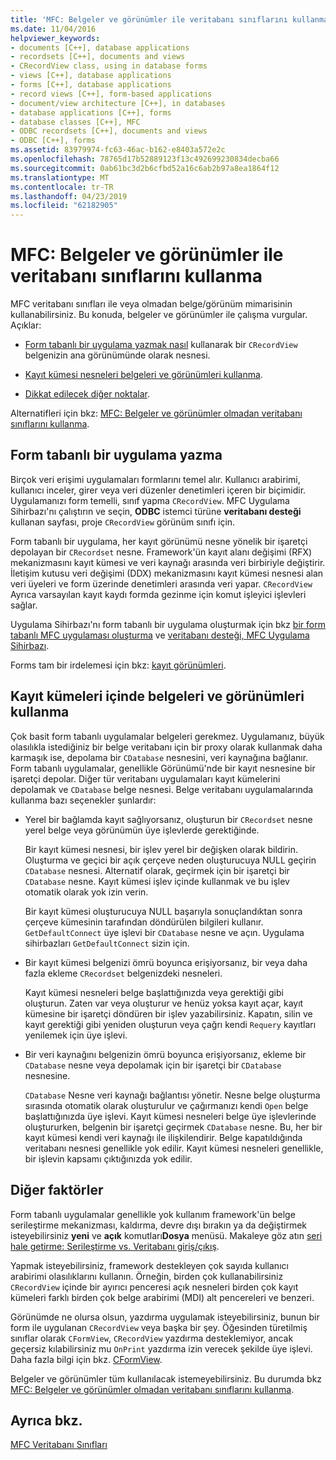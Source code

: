 ```yaml
---
title: 'MFC: Belgeler ve görünümler ile veritabanı sınıflarını kullanma'
ms.date: 11/04/2016
helpviewer_keywords:
- documents [C++], database applications
- recordsets [C++], documents and views
- CRecordView class, using in database forms
- views [C++], database applications
- forms [C++], database applications
- record views [C++], form-based applications
- document/view architecture [C++], in databases
- database applications [C++], forms
- database classes [C++], MFC
- ODBC recordsets [C++], documents and views
- ODBC [C++], forms
ms.assetid: 83979974-fc63-46ac-b162-e8403a572e2c
ms.openlocfilehash: 78765d17b52889123f13c492699230834decba66
ms.sourcegitcommit: 0ab61bc3d2b6cfbd52a16c6ab2b97a8ea1864f12
ms.translationtype: MT
ms.contentlocale: tr-TR
ms.lasthandoff: 04/23/2019
ms.locfileid: "62182905"
---
```

# <a name="mfc-using-database-classes-with-documents-and-views"></a>MFC: Belgeler ve görünümler ile veritabanı sınıflarını kullanma

MFC veritabanı sınıfları ile veya olmadan belge/görünüm mimarisinin kullanabilirsiniz. Bu konuda, belgeler ve görünümler ile çalışma vurgular. Açıklar:

- [Form tabanlı bir uygulama yazmak nasıl](#_core_writing_a_form.2d.based_application) kullanarak bir `CRecordView` belgenizin ana görünümünde olarak nesnesi.

- [Kayıt kümesi nesneleri belgeleri ve görünümleri kullanma](#_core_using_recordsets_in_documents_and_views).

- [Dikkat edilecek diğer noktalar](#_core_other_factors).

Alternatifleri için bkz: [MFC: Belgeler ve görünümler olmadan veritabanı sınıflarını kullanma](../data/mfc-using-database-classes-without-documents-and-views.md).

##  <a name="_core_writing_a_form.2d.based_application"></a> Form tabanlı bir uygulama yazma

Birçok veri erişimi uygulamaları formlarını temel alır. Kullanıcı arabirimi, kullanıcı inceler, girer veya veri düzenler denetimleri içeren bir biçimidir. Uygulamanızı form temelli, sınıf yapma `CRecordView`. MFC Uygulama Sihirbazı'nı çalıştırın ve seçin, **ODBC** istemci türüne **veritabanı desteği** kullanan sayfası, proje `CRecordView` görünüm sınıfı için.

Form tabanlı bir uygulama, her kayıt görünümü nesne yönelik bir işaretçi depolayan bir `CRecordset` nesne. Framework'ün kayıt alanı değişimi (RFX) mekanizmasını kayıt kümesi ve veri kaynağı arasında veri birbiriyle değiştirir. İletişim kutusu veri değişimi (DDX) mekanizmasını kayıt kümesi nesnesi alan veri üyeleri ve form üzerinde denetimleri arasında veri yapar. `CRecordView` Ayrıca varsayılan kayıt kaydı formda gezinme için komut işleyici işlevleri sağlar.

Uygulama Sihirbazı'nı form tabanlı bir uygulama oluşturmak için bkz [bir form tabanlı MFC uygulaması oluşturma](../mfc/reference/creating-a-forms-based-mfc-application.md) ve [veritabanı desteği, MFC Uygulama Sihirbazı](../mfc/reference/database-support-mfc-application-wizard.md).

Forms tam bir irdelemesi için bkz: [kayıt görünümleri](../data/record-views-mfc-data-access.md).

##  <a name="_core_using_recordsets_in_documents_and_views"></a> Kayıt kümeleri içinde belgeleri ve görünümleri kullanma

Çok basit form tabanlı uygulamalar belgeleri gerekmez. Uygulamanız, büyük olasılıkla istediğiniz bir belge veritabanı için bir proxy olarak kullanmak daha karmaşık ise, depolama bir `CDatabase` nesnesini, veri kaynağına bağlanır. Form tabanlı uygulamalar, genellikle Görünümü'nde bir kayıt nesnesine bir işaretçi depolar. Diğer tür veritabanı uygulamaları kayıt kümelerini depolamak ve `CDatabase` belge nesnesi. Belge veritabanı uygulamalarında kullanma bazı seçenekler şunlardır:

- Yerel bir bağlamda kayıt sağlıyorsanız, oluşturun bir `CRecordset` nesne yerel belge veya görünümün üye işlevlerde gerektiğinde.

   Bir kayıt kümesi nesnesi, bir işlev yerel bir değişken olarak bildirin. Oluşturma ve geçici bir açık çerçeve neden oluşturucuya NULL geçirin `CDatabase` nesnesi. Alternatif olarak, geçirmek için bir işaretçi bir `CDatabase` nesne. Kayıt kümesi işlev içinde kullanmak ve bu işlev otomatik olarak yok izin verin.

   Bir kayıt kümesi oluşturucuya NULL başarıyla sonuçlandıktan sonra çerçeve kümesinin tarafından döndürülen bilgileri kullanır. `GetDefaultConnect` üye işlevi bir `CDatabase` nesne ve açın. Uygulama sihirbazları `GetDefaultConnect` sizin için.

- Bir kayıt kümesi belgenizi ömrü boyunca erişiyorsanız, bir veya daha fazla ekleme `CRecordset` belgenizdeki nesneleri.

   Kayıt kümesi nesneleri belge başlattığınızda veya gerektiği gibi oluşturun. Zaten var veya oluşturur ve henüz yoksa kayıt açar, kayıt kümesine bir işaretçi döndüren bir işlev yazabilirsiniz. Kapatın, silin ve kayıt gerektiği gibi yeniden oluşturun veya çağrı kendi `Requery` kayıtları yenilemek için üye işlevi.

- Bir veri kaynağını belgenizin ömrü boyunca erişiyorsanız, ekleme bir `CDatabase` nesne veya depolamak için bir işaretçi bir `CDatabase` nesnesine.

   `CDatabase` Nesne veri kaynağı bağlantısı yönetir. Nesne belge oluşturma sırasında otomatik olarak oluşturulur ve çağırmanızı kendi `Open` belge başlattığınızda üye işlevi. Kayıt kümesi nesneleri belge üye işlevlerinde oluştururken, belgenin bir işaretçi geçirmek `CDatabase` nesne. Bu, her bir kayıt kümesi kendi veri kaynağı ile ilişkilendirir. Belge kapatıldığında veritabanı nesnesi genellikle yok edilir. Kayıt kümesi nesneleri genellikle, bir işlevin kapsamı çıktığınızda yok edilir.

##  <a name="_core_other_factors"></a> Diğer faktörler

Form tabanlı uygulamalar genellikle yok kullanım framework'ün belge serileştirme mekanizması, kaldırma, devre dışı bırakın ya da değiştirmek isteyebilirsiniz **yeni** ve **açık** komutları**Dosya** menüsü. Makaleye göz atın [seri hale getirme: Serileştirme vs. Veritabanı giriş/çıkış](../mfc/serialization-serialization-vs-database-input-output.md).

Yapmak isteyebilirsiniz, framework destekleyen çok sayıda kullanıcı arabirimi olasılıklarını kullanın. Örneğin, birden çok kullanabilirsiniz `CRecordView` içinde bir ayırıcı penceresi açık nesneleri birden çok kayıt kümeleri farklı birden çok belge arabirimi (MDI) alt pencereleri ve benzeri.

Görünümde ne olursa olsun, yazdırma uygulamak isteyebilirsiniz, bunun bir form ile uygulanan `CRecordView` veya başka bir şey. Öğesinden türetilmiş sınıflar olarak `CFormView`, `CRecordView` yazdırma desteklemiyor, ancak geçersiz kılabilirsiniz mu `OnPrint` yazdırma izin verecek şekilde üye işlevi. Daha fazla bilgi için bkz. [CFormView](../mfc/reference/cformview-class.md).

Belgeler ve görünümler tüm kullanılacak istemeyebilirsiniz. Bu durumda bkz [MFC: Belgeler ve görünümler olmadan veritabanı sınıflarını kullanma](../data/mfc-using-database-classes-without-documents-and-views.md).

## <a name="see-also"></a>Ayrıca bkz.

[MFC Veritabanı Sınıfları](../data/mfc-database-classes-odbc-and-dao.md)
